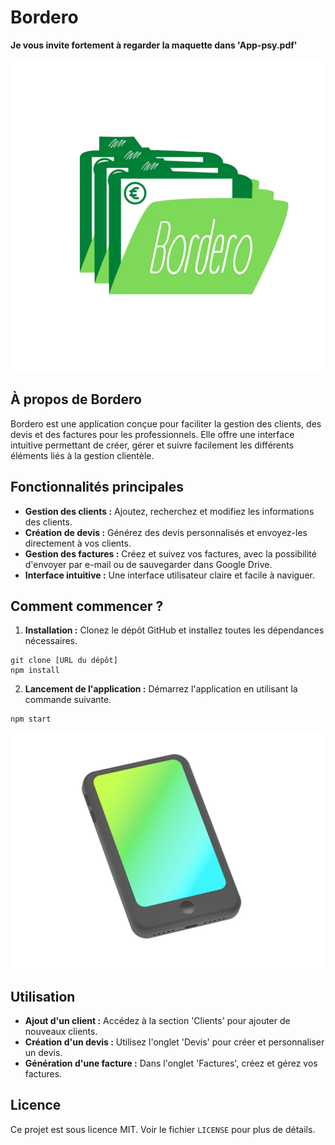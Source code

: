 # Bordero
**Je vous invite fortement à regarder la maquette dans 'App-psy.pdf'**

![Icon of the app.](https://github.com/avariable2/bordero/blob/main/assets/images/icon.png)

## À propos de Bordero

Bordero est une application conçue pour faciliter la gestion des clients, des devis et des factures pour les professionnels. Elle offre une interface intuitive permettant de créer, gérer et suivre facilement les différents éléments liés à la gestion clientèle.


## Fonctionnalités principales

- **Gestion des clients :** Ajoutez, recherchez et modifiez les informations des clients.
- **Création de devis :** Générez des devis personnalisés et envoyez-les directement à vos clients.
- **Gestion des factures :** Créez et suivez vos factures, avec la possibilité d'envoyer par e-mail ou de sauvegarder dans Google Drive.
- **Interface intuitive :** Une interface utilisateur claire et facile à naviguer.

## Comment commencer ?

1. **Installation :** Clonez le dépôt GitHub et installez toutes les dépendances nécessaires.
```
git clone [URL du dépôt]
npm install
```
2. **Lancement de l'application :** Démarrez l'application en utilisant la commande suivante.
```
npm start
```

![Icon of an mobile.](https://github.com/avariable2/bordero/blob/main/assets/images/iPhone.png
)
## Utilisation

- **Ajout d'un client :** Accédez à la section 'Clients' pour ajouter de nouveaux clients.
- **Création d'un devis :** Utilisez l'onglet 'Devis' pour créer et personnaliser un devis.
- **Génération d'une facture :** Dans l'onglet 'Factures', créez et gérez vos factures.

## Licence

Ce projet est sous licence MIT. Voir le fichier `LICENSE` pour plus de détails.
